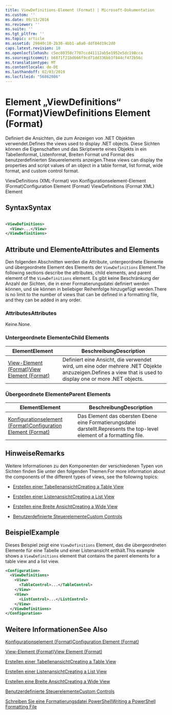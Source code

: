 ```yaml
---
title: ViewDefinitions-Element (Format) | Microsoft-Dokumentation
ms.custom: ''
ms.date: 09/13/2016
ms.reviewer: ''
ms.suite: ''
ms.tgt_pltfrm: ''
ms.topic: article
ms.assetid: 29840c10-2b30-4bb1-a8a0-ddf84d19c2d0
caps.latest.revision: 18
ms.openlocfilehash: c5ec80350c7707ccd41112ab5e1952e5dc198cca
ms.sourcegitcommit: b6871f21bd666f9cd71dd336bb3f844cf472b56c
ms.translationtype: MT
ms.contentlocale: de-DE
ms.lasthandoff: 02/03/2019
ms.locfileid: "56862086"
---
```

# <a name="viewdefinitions-element-format"></a><span data-ttu-id="1397b-102">Element „ViewDefinitions“ (Format)</span><span class="sxs-lookup"><span data-stu-id="1397b-102">ViewDefinitions Element (Format)</span></span>

<span data-ttu-id="1397b-103">Definiert die Ansichten, die zum Anzeigen von .NET Objekten verwendet.</span><span class="sxs-lookup"><span data-stu-id="1397b-103">Defines the views used to display .NET objects.</span></span> <span data-ttu-id="1397b-104">Diese Sichten können die Eigenschaften und das Skriptwerte eines Objekts in ein Tabellenformat, Listenformat, Breiten Format und Format des benutzerdefinierten Steuerelements anzeigen.</span><span class="sxs-lookup"><span data-stu-id="1397b-104">These views can display the properties and script values of an object  in a table format, list format, wide format, and custom control format.</span></span>

<span data-ttu-id="1397b-105">ViewDefinitions (XML-Format) von Konfigurationselement-Element (Format)</span><span class="sxs-lookup"><span data-stu-id="1397b-105">Configuration Element (Format) ViewDefinitions (Format XML) Element</span></span>

## <a name="syntax"></a><span data-ttu-id="1397b-106">Syntax</span><span class="sxs-lookup"><span data-stu-id="1397b-106">Syntax</span></span>

```xml

<ViewDefinitions>
  <View>...</View>
</ViewDefinitions>
```

## <a name="attributes-and-elements"></a><span data-ttu-id="1397b-107">Attribute und Elemente</span><span class="sxs-lookup"><span data-stu-id="1397b-107">Attributes and Elements</span></span>

<span data-ttu-id="1397b-108">Den folgenden Abschnitten werden die Attribute, untergeordnete Elemente und übergeordnete Element des Elements der `ViewDefinitions` Element.</span><span class="sxs-lookup"><span data-stu-id="1397b-108">The following sections describe the attributes, child elements, and parent element of the `ViewDefinitions` element.</span></span> <span data-ttu-id="1397b-109">Es gibt keine Beschränkung der Anzahl der Sichten, die in einer Formatierungsdatei definiert werden können, und sie können in beliebiger Reihenfolge hinzugefügt werden.</span><span class="sxs-lookup"><span data-stu-id="1397b-109">There is no limit to the number of views that can be defined in a formatting file, and they can be added in any order.</span></span>

### <a name="attributes"></a><span data-ttu-id="1397b-110">Attributes</span><span class="sxs-lookup"><span data-stu-id="1397b-110">Attributes</span></span>

<span data-ttu-id="1397b-111">Keine.</span><span class="sxs-lookup"><span data-stu-id="1397b-111">None.</span></span>

### <a name="child-elements"></a><span data-ttu-id="1397b-112">Untergeordnete Elemente</span><span class="sxs-lookup"><span data-stu-id="1397b-112">Child Elements</span></span>

|<span data-ttu-id="1397b-113">Element</span><span class="sxs-lookup"><span data-stu-id="1397b-113">Element</span></span>|<span data-ttu-id="1397b-114">Beschreibung</span><span class="sxs-lookup"><span data-stu-id="1397b-114">Description</span></span>|
|-------------|-----------------|
|[<span data-ttu-id="1397b-115">View-Element (Format)</span><span class="sxs-lookup"><span data-stu-id="1397b-115">View Element (Format)</span></span>](./view-element-format.md)|<span data-ttu-id="1397b-116">Definiert eine Ansicht, die verwendet wird, um eine oder mehrere .NET Objekte anzuzeigen.</span><span class="sxs-lookup"><span data-stu-id="1397b-116">Defines a view that is used to display one or more .NET objects.</span></span>|

### <a name="parent-elements"></a><span data-ttu-id="1397b-117">Übergeordnete Elemente</span><span class="sxs-lookup"><span data-stu-id="1397b-117">Parent Elements</span></span>

|<span data-ttu-id="1397b-118">Element</span><span class="sxs-lookup"><span data-stu-id="1397b-118">Element</span></span>|<span data-ttu-id="1397b-119">Beschreibung</span><span class="sxs-lookup"><span data-stu-id="1397b-119">Description</span></span>|
|-------------|-----------------|
|[<span data-ttu-id="1397b-120">Konfigurationselement (Format)</span><span class="sxs-lookup"><span data-stu-id="1397b-120">Configuration Element (Format)</span></span>](./configuration-element-format.md)|<span data-ttu-id="1397b-121">Das Element das obersten Ebene eine Formatierungsdatei darstellt.</span><span class="sxs-lookup"><span data-stu-id="1397b-121">Represents the top-level element of a formatting file.</span></span>|

## <a name="remarks"></a><span data-ttu-id="1397b-122">Hinweise</span><span class="sxs-lookup"><span data-stu-id="1397b-122">Remarks</span></span>

<span data-ttu-id="1397b-123">Weitere Informationen zu den Komponenten der verschiedenen Typen von Sichten finden Sie unter den folgenden Themen:</span><span class="sxs-lookup"><span data-stu-id="1397b-123">For more information about the components of the different types of views, see the following topics:</span></span>

- [<span data-ttu-id="1397b-124">Erstellen einer Tabellenansicht</span><span class="sxs-lookup"><span data-stu-id="1397b-124">Creating a Table View</span></span>](./creating-a-table-view.md)

- [<span data-ttu-id="1397b-125">Erstellen einer Listenansicht</span><span class="sxs-lookup"><span data-stu-id="1397b-125">Creating a List View</span></span>](./creating-a-list-view.md)

- [<span data-ttu-id="1397b-126">Erstellen eine Breite Ansicht</span><span class="sxs-lookup"><span data-stu-id="1397b-126">Creating a Wide View</span></span>](./creating-a-wide-view.md)

- [<span data-ttu-id="1397b-127">Benutzerdefinierte Steuerelemente</span><span class="sxs-lookup"><span data-stu-id="1397b-127">Custom Controls</span></span>](./creating-custom-controls.md)

## <a name="example"></a><span data-ttu-id="1397b-128">Beispiel</span><span class="sxs-lookup"><span data-stu-id="1397b-128">Example</span></span>

<span data-ttu-id="1397b-129">Dieses Beispiel zeigt eine `ViewDefinitions` Element, das die übergeordneten Elemente für eine Tabelle und einer Listenansicht enthält.</span><span class="sxs-lookup"><span data-stu-id="1397b-129">This example shows a `ViewDefinitions` element that contains the parent elements for a table view and a list view.</span></span>

```xml
<Configuration>
  <ViewDefinitions>
    <View>
      <TableControl>...</TableControl>
    </View>
    <View>
      <ListControl>...</ListControl>
    </View>
  </ViewDefinitions>
</Configuration>
```

## <a name="see-also"></a><span data-ttu-id="1397b-130">Weitere Informationen</span><span class="sxs-lookup"><span data-stu-id="1397b-130">See Also</span></span>

[<span data-ttu-id="1397b-131">Konfigurationselement (Format)</span><span class="sxs-lookup"><span data-stu-id="1397b-131">Configuration Element (Format)</span></span>](./configuration-element-format.md)

[<span data-ttu-id="1397b-132">View-Element (Format)</span><span class="sxs-lookup"><span data-stu-id="1397b-132">View Element (Format)</span></span>](./view-element-format.md)

[<span data-ttu-id="1397b-133">Erstellen einer Tabellenansicht</span><span class="sxs-lookup"><span data-stu-id="1397b-133">Creating a Table View</span></span>](./creating-a-table-view.md)

[<span data-ttu-id="1397b-134">Erstellen einer Listenansicht</span><span class="sxs-lookup"><span data-stu-id="1397b-134">Creating a List View</span></span>](./creating-a-list-view.md)

[<span data-ttu-id="1397b-135">Erstellen eine Breite Ansicht</span><span class="sxs-lookup"><span data-stu-id="1397b-135">Creating a Wide View</span></span>](./creating-a-wide-view.md)

[<span data-ttu-id="1397b-136">Benutzerdefinierte Steuerelemente</span><span class="sxs-lookup"><span data-stu-id="1397b-136">Custom Controls</span></span>](./creating-custom-controls.md)

[<span data-ttu-id="1397b-137">Schreiben Sie eine Formatierungsdatei PowerShell</span><span class="sxs-lookup"><span data-stu-id="1397b-137">Writing a PowerShell Formatting File</span></span>](./writing-a-powershell-formatting-file.md)
